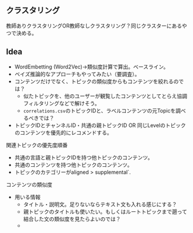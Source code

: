 ## クラスタリング
教師ありクラスタリングOR教師なしクラスタリング？同じクラスターにあるやつで決める。

## Idea
- WordEmbetting (Word2Vec)→類似度計算で算出。ベースライン。
- ベイズ推論的なアプローチもやってみたい（要調査）。
- コンテンツだけでなく、トピックの類似度からもコンテンツを絞れるのでは？
	- 似たトピックを、他のユーザーが観覧したコンテンツとしてとらえ協調フィルタリングなどで解けそう。
	- `correlations.csv`のトピックIDと、ラベルコンテンツの元Topicを調べるべきでは？
 - トピックIDとチャンネルID・共通の親トピックID OR 同じLevelのトピックのコンテンツを優先的にレコメンドする。

関連トピックの優先度順番
- 共通の言語と親トピックIDを持つ他トピックのコンテンツ。
- 共通のコンテンツを持つ他トピックのコンテンツ。
- トピックのカテゴリーがaligned > supplemental`.

コンテンツの類似度
-  用いる情報
	- タイトル・説明文。足りないならテキスト文も入れる感じにする？
	- 親トピックのタイトルも使いたい。もしくはルートトピックまで遡って結合した文の類似度を見たらよいのでは？
	- 